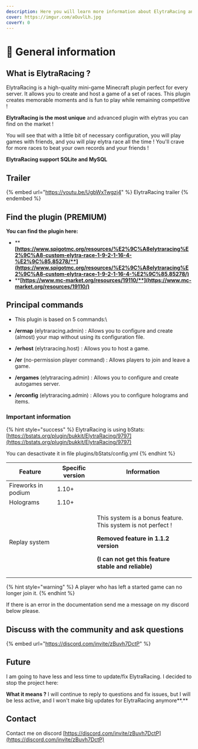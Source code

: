 ```yaml
---
description: Here you will learn more information about ElytraRacing and how to use it
cover: https://imgur.com/aOuvlLh.jpg
coverY: 0
---
```


# 👋 General information

## What is ElytraRacing ?

ElytraRacing is a high-quality mini-game Minecraft plugin perfect for every server. It allows you to create and host a game of a set of races. This plugin creates memorable moments and is fun to play while remaining competitive !

**ElytraRacing is the most unique** and advanced plugin with elytras you can find on the market !

You will see that with a little bit of necessary configuration, you will play games with friends, and you will play elytra race all the time ! You'll crave for more races to beat your own records and your friends !

**ElytraRacing support SQLite and MySQL**

## Trailer

{% embed url="https://youtu.be/UgbWxTwgzj4" %}
ElytraRacing trailer
{% endembed %}

## Find the plugin (PREMIUM)

&#x20;**You can find the plugin here:**

* ****[**https://www.spigotmc.org/resources/%E2%9C%A8elytraracing%E2%9C%A8-custom-elytra-race-1-9-2-1-16-4-%E2%9C%85.85278/**](https://www.spigotmc.org/resources/%E2%9C%A8elytraracing%E2%9C%A8-custom-elytra-race-1-9-2-1-16-4-%E2%9C%85.85278/)****
* ****[**https://www.mc-market.org/resources/19110/**](https://www.mc-market.org/resources/19110/)****

## Principal commands



* This plugin is based on 5 commands:\

* **/ermap** (elytraracing.admin) : Allows you to configure and create (almost) your map without using its configuration file.
* **/erhost** (elytraracing.host) : Allows you to host a game.
* **/er** (no-permission player command) : Allows players to join and leave a game.
* **/ergames** (elytraracing.admin) : Allows you to configure and create autogames server.
* **/erconfig** (elytraracing.admin) : Allows you to configure holograms and items.

### Important information

{% hint style="success" %}
ElytraRacing is using bStats: [https://bstats.org/plugin/bukkit/ElytraRacing/9797](https://bstats.org/plugin/bukkit/ElytraRacing/9797)

You can desactivate it in file plugins/bStats/config.yml
{% endhint %}

| Feature             | Specific version | Information                                                                                                                                                                                                |
| ------------------- | ---------------- | ---------------------------------------------------------------------------------------------------------------------------------------------------------------------------------------------------------- |
| Fireworks in podium | 1.10+            |                                                                                                                                                                                                            |
| Holograms           | 1.10+            |                                                                                                                                                                                                            |
| Replay system       |                  | <p>This system is a bonus feature. This system is not perfect !</p><p></p><p><strong>Removed feature in 1.1.2 version</strong></p><p><strong>(I can not get this feature stable and reliable)</strong></p> |

{% hint style="warning" %}
A player who has left a started game can no longer join it.
{% endhint %}

If there is an error in the documentation send me a message on my discord below please.

## Discuss with the community and ask questions

{% embed url="https://discord.com/invite/zBuvh7DctP" %}

## **Future**

I am going to have less and less time to update/fix ElytraRacing. I decided to stop the project here:&#x20;

**What it means ?** I will continue to reply to questions and fix issues, but I will be less active, and I won't make big updates for ElytraRacing anymore**.**

## Contact

Contact me on discord [https://discord.com/invite/zBuvh7DctP](https://discord.com/invite/zBuvh7DctP)

